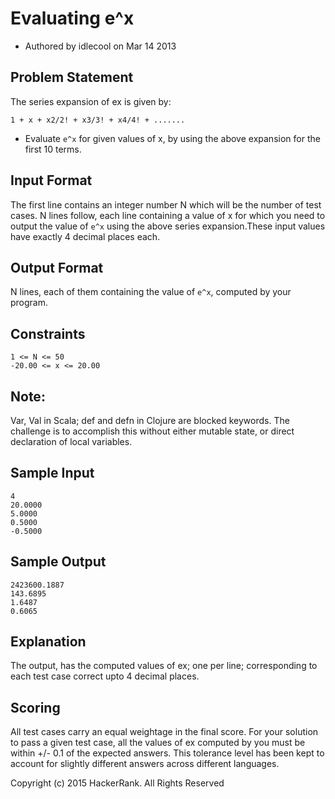 # Evaluating e^x

* Authored by idlecool on Mar 14 2013

## Problem Statement

The series expansion of ex is given by:

`1 + x + x2/2! + x3/3! + x4/4! + .......`

* Evaluate `e^x` for given values of x, by using the above expansion for the first 10 terms.

## Input Format

The first line contains an integer number N which will be the number of test cases. N lines follow, each line containing a value of x for which you need to output the value of `e^x` using the above series expansion.These input values have exactly 4 decimal places each.

## Output Format

N lines, each of them containing the value of `e^x`, computed by your program.

## Constraints

```
1 <= N <= 50 
-20.00 <= x <= 20.00 
```

## Note:

Var, Val in Scala; def and defn in Clojure are blocked keywords. The challenge is to accomplish this without either mutable state, or direct declaration of local variables.

## Sample Input

```
4
20.0000
5.0000
0.5000
-0.5000
```

## Sample Output

```
2423600.1887
143.6895
1.6487
0.6065
```

## Explanation

The output, has the computed values of ex; one per line; corresponding to each test case correct upto 4 decimal places.

## Scoring

All test cases carry an equal weightage in the final score. For your solution to pass a given test case, all the values of ex computed by you must be within +/- 0.1 of the expected answers. This tolerance level has been kept to account for slightly different answers across different languages.


Copyright (c) 2015 HackerRank.
All Rights Reserved
